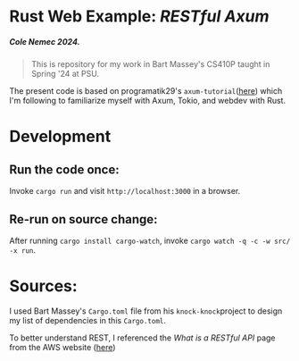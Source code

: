 # Rust Web Example: *RESTful Axum*
##### Cole Nemec 2024.
>This is repository for my work in Bart Massey's CS410P taught in Spring '24 at PSU.

The present code is based on programatik29's `axum-tutorial`([here](https://github.com/programatik29/axum-tutorial/tree/master?tab=readme-ov-file)) which I'm following to familiarize myself with Axum, Tokio, and webdev with Rust. 

# Development

## Run the code once:
Invoke `cargo run` and visit `http://localhost:3000` in a browser.

## Re-run on source change:
After running `cargo install cargo-watch`, invoke `cargo watch -q -c -w src/ -x run`.




# Sources:

I used Bart Massey's `Cargo.toml` file from his `knock-knock`project to design my list of dependencies in this `Cargo.toml`.

To better understand REST, I referenced the *What is a RESTful API* page from the AWS website ([here](https://aws.amazon.com/what-is/restful-api/#:~:text=RESTful%20API%20is%20an%20interface,applications%20to%20perform%20various%20tasks.))